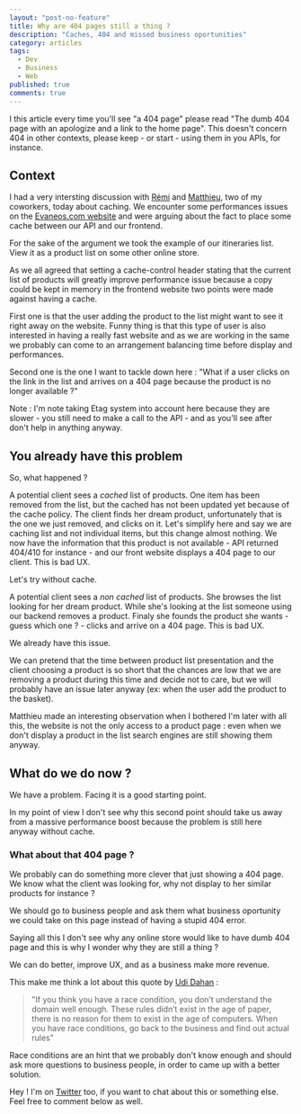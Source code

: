 ```yaml
---
layout: "post-no-feature"
title: Why are 404 pages still a thing ?
description: "Caches, 404 and missed business oportunities"
category: articles
tags:
  - Dev
  - Business
  - Web
published: true
comments: true
---
```


I this article every time you'll see "a 404 page" please read "The dumb 404 page with an apologize and a link to the home page". This doesn't concern 404 in other contexts, please keep - or start - using them in you APIs, for instance.

## Context

I had a very intersting discussion with [Rémi](https://twitter.com/remisan) and [Matthieu](https://twitter.com/maffpool), two of my coworkers, today about caching. We encounter some performances issues on the [Evaneos.com website](http://www.evaneos.com/) and were arguing about the fact to place some cache between our API and our frontend.

For the sake of the argument we took the example of our itineraries list. View it as a product list on some other online store.

As we all agreed that setting a cache-control header stating that the current list of products will greatly improve performance issue because a copy could be kept in memory in the frontend website two points were made against having a cache.

First one is that the user adding the product to the list might want to see it right away on the website. Funny thing is that this type of user is also interested in having a really fast website and as we are working in the same we probably can come to an arrangement balancing time before display and performances.

Second one is the one I want to tackle down here : "What if a user clicks on the link in the list and arrives on a 404 page because the product is no longer available ?"

Note : I'm note taking Etag system into account here because they are slower - you still need to make a call to the API - and as you'll see after don't help in anything anyway.

## You already have this problem
So, what happened ?

A potential client sees a *cached* list of products. One item has been removed from the list, but the cached has not been updated yet because of the cache policy. The client finds her dream product, unfortunately that is the one we just removed, and clicks on it.
Let's simplify here and say we are caching list and not individual items, but this change almost nothing. We now have the information that this product is not available - API returned 404/410 for instance - and our front website displays a 404 page to our client. This is bad UX.

Let's try without cache.

A potential client sees a *non cached* list of products. She browses the list looking for her dream product. While she's looking at the list someone using our backend removes a product. Finaly she founds the product she wants - guess which one ? - clicks and arrive on a 404 page. This is bad UX.

We already have this issue.

We can pretend that the time between product list presentation and the client choosing a product is so short that the chances are low that we are removing a product during this time and decide not to care, but we will probably have an issue later anyway (ex: when the user add the product to the basket).

Matthieu made an interesting observation when I bothered I'm later with all this, the website is not the only access to a product page : even when we don't display a product in the list search engines are still showing them anyway.

## What do we do now ?

We have a problem. Facing it is a good starting point.

In my point of view I don't see why this second point should take us away from a massive performance boost because the problem is still here anyway without cache.

### What about that 404 page ?

We probably can do something more clever that just showing a 404 page. We know what the client was looking for, why not display to her similar products for instance ?

We should go to business people and ask them what business oportunity we could take on this page instead of having a stupid 404 error.

Saying all this I don't see why any online store would like to have dumb 404 page and this is why I wonder why they are still a thing ?

We can do better, improve UX, and as a business make more revenue.

This make me think a lot about this quote by [Udi Dahan](https://twitter.com/udidahan) :

> "If you think you have a race condition, you don’t understand the domain well enough. These rules didn’t exist in the age of paper, there is no reason for them to exist in the age of computers. When you have race conditions, go back to the business and find out actual rules"

Race conditions are an hint that we probably don't know enough and should ask more questions to business people, in order to came up with a better solution.

Hey ! I'm on [Twitter](https://twitter.com/selrahcd) too, if you want to chat about this or something else. Feel free to comment below as well.
